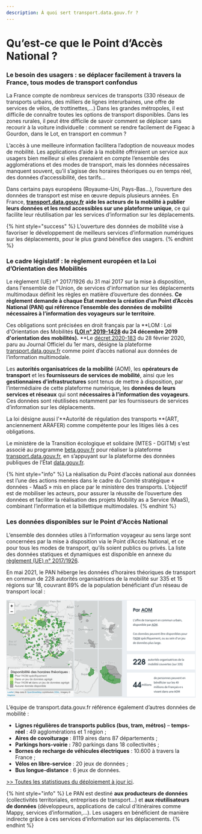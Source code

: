 ```yaml
---
description: À quoi sert transport.data.gouv.fr ?
---
```


# Qu’est-ce que le Point d’Accès National ?

### Le besoin des usagers : se déplacer facilement à travers la France, tous modes de transport confondus

La France compte de nombreux services de transports (330 réseaux de transports urbains, des milliers de lignes interurbaines, une offre de services de vélos, de trottinettes,…) Dans les grandes métropoles, il est difficile de connaître toutes les options de transport disponibles. Dans les zones rurales, il peut être difficile de savoir comment se déplacer sans recourir à la voiture individuelle : comment se rendre facilement de Figeac à Gourdon, dans le Lot, en transport en commun ?

L’accès à une meilleure information facilitera l’adoption de nouveaux modes de mobilité. Les applications d’aide à la mobilité offriraient un service aux usagers bien meilleur si elles prenaient en compte l’ensemble des agglomérations et des modes de transport, mais les données nécessaires manquent souvent, qu’il s’agisse des horaires théoriques ou en temps réel, des données d’accessibilité, des tarifs...

Dans certains pays européens (Royaume-Uni, Pays-Bas…), l’ouverture des données de transport est mise en œuvre depuis plusieurs années. En France, [**transport.data.gouv.fr**](https://transport.data.gouv.fr) **aide les acteurs de la mobilité à publier leurs données et les rend accessibles sur une plateforme unique**, ce qui facilite leur réutilisation par les services d’information sur les déplacements.

{% hint style="success" %}
L’ouverture des données de mobilité vise à favoriser le développement de meilleurs services d’information numériques sur les déplacements, pour le plus grand bénéfice des usagers.
{% endhint %}

### Le cadre législatif : le règlement européen et la Loi d’Orientation des Mobilités

Le règlement (UE) n° 2017/1926 du 31 mai 2017 sur la mise à disposition, dans l'ensemble de l'Union, de services d'information sur les déplacements multimodaux définit les règles en matière d’ouverture des données. **Ce règlement demande à chaque État membre la création d’un Point d’Accès National (PAN) qui référence l’ensemble des données de mobilité nécessaires à l’information des voyageurs sur le territoire**. 

Ces obligations sont précisées en droit français par la **LOM : Loi d'Orientation des Mobilités **([LOI n° 2019-1428](https://www.legifrance.gouv.fr/affichTexte.do?cidTexte=JORFTEXT000039666574\&categorieLien=id) du 24 décembre 2019 d'orientation des mobilités).** **Le [décret 2020-183](https://www.legifrance.gouv.fr/affichTexte.do?cidTexte=JORFTEXT000041663171\&categorieLien=id) du 28 février 2020,  paru au Journal Officiel du 1er mars, désigne la plateforme[ transport.data.gouv.fr](https://www.ecologique-solidaire.gouv.fr/transport.data.gouv.fr) comme point d’accès national aux données de l’information multimodale.  

Les **autorités organisatrices de la mobilité** (AOM), les **opérateurs de transport** et les **fournisseurs de services de mobilité**, ainsi que les **gestionnaires d’infrastructures** sont tenus de mettre à disposition, par l’intermédiaire de cette plateforme numérique, les **données de leurs services et réseaux** qui sont **nécessaires à l’information des voyageurs**. Ces données sont réutilisées notamment par les fournisseurs de services d’information sur les déplacements.

La loi désigne aussi l’**Autorité de régulation des transports **(ART, anciennement ARAFER) comme compétente pour les litiges liés à ces obligations.

Le ministère de la Transition écologique et solidaire (MTES - DGITM) s'est associé au programme [beta.gouv.fr](http://beta.gouv.fr) pour réaliser la plateforme [transport.data.gouv.fr](https://transport.data.gouv.fr), en s’appuyant sur la plateforme des données publiques de l’État [data.gouv.fr](https://data.gouv.fr).

{% hint style="info" %}
La réalisation du Point d’accès national aux données est l’une des actions menées dans le cadre du Comité stratégique « données - MaaS » mis en place par le ministère des transports. L’objectif est de mobiliser les acteurs, pour assurer la réussite de l’ouverture des données et faciliter la réalisation des projets Mobility as a Service (MaaS), combinant l’information et la billettique multimodales.
{% endhint %}

### Les données disponibles sur le Point d'Accès National

L’ensemble des données utiles à l’information voyageur au sens large sont concernées par la mise à disposition via le Point d’Accès National, et ce pour tous les modes de transport, qu’ils soient publics ou privés. La liste des données statiques et dynamiques est disponible en annexe du [règlement (UE) n° 2017/1926](https://eur-lex.europa.eu/legal-content/FR/TXT/HTML/?uri=CELEX:32017R1926\&from=EN).

En mai 2021, le PAN héberge les données d’horaires théoriques de transport en commun de 228 autorités organisatrices de la mobilité sur 335 et 15 régions sur 18, couvrant 89% de la population bénéficiant d’un réseau de transport local :

![Statistiques d'ouverture des données des transports publics](<.gitbook/assets/image (125).png>)

L’équipe de transport.data.gouv.fr référence également d’autres données de mobilité :

* **Lignes régulières de transports publics (bus, tram, métros)** – **temps-réel** : 49 agglomérations et 1 région ;
* **Aires de covoiturage** : 8119 aires dans 87 départements ;
* **Parkings hors-voirie :** 780 parkings dans 18 collectivités ;
* **Bornes de recharge de véhicules électriques** : 10.600 à travers la France ;
* **Vélos en libre-service** : 20 jeux de données ;
* **Bus longue-distance** : 6 jeux de données.

[ >> Toutes les statistiques du déploiement à jour ici](https://transport.data.gouv.fr/stats).

{% hint style="info" %}
Le PAN est destiné **aux producteurs de données** (collectivités territoriales, entreprises de transport...) et **aux réutilisateurs de données** (développeurs, applications de calcul d’itinéraires comme Mappy, services d’information,…). Les usagers en bénéficient de manière indirecte grâce à ces services d’information sur les déplacements.
{% endhint %}

